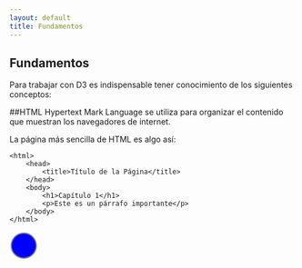 ```yaml
---
layout: default
title: Fundamentos
---
```


## Fundamentos

Para trabajar con D3 es indispensable tener conocimiento de los siguientes conceptos:

##HTML
Hypertext Mark Language se utiliza para organizar el contenido que muestran los navegadores de internet.

La página más sencilla de HTML es algo así:
``` 
<html>
    <head>
        <title>Título de la Página</title>
    </head>
    <body>
        <h1>Capítulo 1</h1>
        <p>Este es un párrafo importante</p>
    </body>
</html>
```
<svg width="50" height="50">
    <circle cx="25" cy="25" r="22"
     fill="blue" stroke="gray" stroke-width="2"/>
</svg>